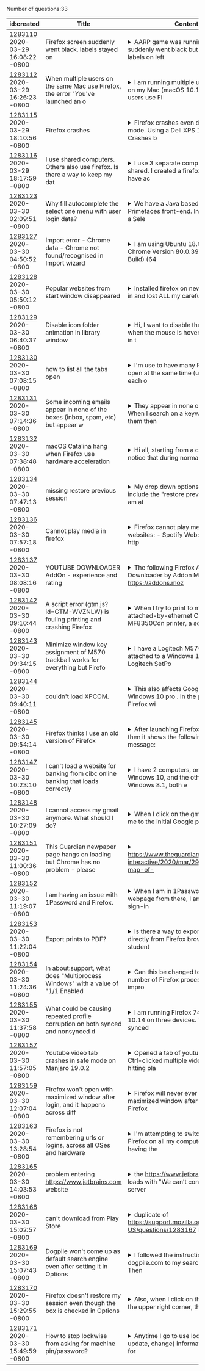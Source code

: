 Number of questions:33

| id:created | Title | Content | Tags |
| --- | --- | --- | --- |
| [1283110](https://support.mozilla.org/questions/1283110)<br>2020-03-29 16:08:22 -0800 | Firefox screen suddenly went black. labels stayed on |<details><summary>AARP game was running. Screen suddenly went black but the firefox labels on left</summary> and top stayed on </details> | [firefox-740](https://support.mozilla.org/en-US/questions/firefox?tagged=firefox-740);[desktop](https://support.mozilla.org/en-US/questions/firefox?tagged=desktop);[fix-problems](https://support.mozilla.org/en-US/questions/firefox?tagged=fix-problems);[mac-os-x-1010](https://support.mozilla.org/en-US/questions/firefox?tagged=mac-os-x-1010);|
| [1283112](https://support.mozilla.org/questions/1283112)<br>2020-03-29 16:26:23 -0800 | When multiple users on the same Mac use Firefox, the error "You've launched an o |<details><summary>I am running multiple user accounts on my Mac (macOS 10.14.6). Both users use Fi</summary>refox Developer Edition (75.0b10). When Firefox updates itself, it's breaking for whichever user is in the 'background' at the time. The 'foreground' user is prompted for their password to install [so...</details> | [firefox-750](https://support.mozilla.org/en-US/questions/firefox?tagged=firefox-750);[beta](https://support.mozilla.org/en-US/questions/firefox?tagged=beta);[desktop](https://support.mozilla.org/en-US/questions/firefox?tagged=desktop);[fix-problems](https://support.mozilla.org/en-US/questions/firefox?tagged=fix-problems);[mac-os](https://support.mozilla.org/en-US/questions/firefox?tagged=mac-os);|
| [1283115](https://support.mozilla.org/questions/1283115)<br>2020-03-29 18:10:56 -0800 | Firefox crashes |<details><summary>Firefox crashes even during safe mode. Using a Dell XPS 13 2018 model. Crashes b</summary>egan after installing a dual boot of Ubuntu. Crashes do not occur on the Ubuntu partition. Crash IDs bp-e3245412-8f96-4a6a-a2e3-b863f0200330 bp-e8ad6959-43d8-4ec5-8da6-7f93d0200330 bp-61774464-abe0-47...</details> | [firefox-740](https://support.mozilla.org/en-US/questions/firefox?tagged=firefox-740);[desktop](https://support.mozilla.org/en-US/questions/firefox?tagged=desktop);[fix-problems](https://support.mozilla.org/en-US/questions/firefox?tagged=fix-problems);[windows-10](https://support.mozilla.org/en-US/questions/firefox?tagged=windows-10);|
| [1283116](https://support.mozilla.org/questions/1283116)<br>2020-03-29 18:17:59 -0800 | I use shared computers.  Others also use firefox.  Is there a way to keep my dat |<details><summary>I use 3 separate computers, all shared.   I created a firefox account to have ac</summary>cess to my bookmarks,history,etc on all computers.   I thought it would be like my own user account but it is syncing all data.   Is there a way to keep my browser data separate from others? </details> | [firefox-740](https://support.mozilla.org/en-US/questions/firefox?tagged=firefox-740);[sync](https://support.mozilla.org/en-US/questions/firefox?tagged=sync);[desktop](https://support.mozilla.org/en-US/questions/firefox?tagged=desktop);[windows-10](https://support.mozilla.org/en-US/questions/firefox?tagged=windows-10);|
| [1283123](https://support.mozilla.org/questions/1283123)<br>2020-03-30 02:09:51 -0800 | Why fill autocomplete the select one menu with user login data? |<details><summary>We have a Java based website with Primefaces front-end. In a form we have a Sele</summary>ct One Menu. If we want to select an element from the list, Firefox Lockwise offers username/password to fill this field. Autocomplete="off" and Autocomplete="new-password" attributes are ignored by L...</details> | [desktop](https://support.mozilla.org/en-US/questions/firefox?tagged=desktop);[fix-problems](https://support.mozilla.org/en-US/questions/firefox?tagged=fix-problems);[windows-10](https://support.mozilla.org/en-US/questions/firefox?tagged=windows-10);|
| [1283127](https://support.mozilla.org/questions/1283127)<br>2020-03-30 04:50:52 -0800 | Import error - Chrome data - Chrome not found/recognised in Import wizard |<details><summary>I am using Ubuntu 18.04.4 LTS. Chrome Version 80.0.3987.149 (Official Build) (64</summary>-bit) Firefox 74.0 (64-bit) I follow the process described https://support.mozilla.org/en-US/kb/import-data-another-browser. The problem is that the system does not recognise that Chrome is installed ...</details> | [download-and-install_1](https://support.mozilla.org/en-US/questions/firefox?tagged=download-and-install_1);[firefox-740](https://support.mozilla.org/en-US/questions/firefox?tagged=firefox-740);[desktop](https://support.mozilla.org/en-US/questions/firefox?tagged=desktop);|
| [1283128](https://support.mozilla.org/questions/1283128)<br>2020-03-30 05:50:12 -0800 | Popular websites from start window disappeared |<details><summary>Installed firefox on new device, logged in and lost ALL my carefully crafted 4 r</summary>ows of pinned "popular websites" in the start window. Right now it's just random websites from this new device (PC). The funny thing is, I used this new PC for a couple days and my Macbook back to bac...</details> | [firefox-740](https://support.mozilla.org/en-US/questions/firefox?tagged=firefox-740);[sync](https://support.mozilla.org/en-US/questions/firefox?tagged=sync);[desktop](https://support.mozilla.org/en-US/questions/firefox?tagged=desktop);[mac-os](https://support.mozilla.org/en-US/questions/firefox?tagged=mac-os);|
| [1283129](https://support.mozilla.org/questions/1283129)<br>2020-03-30 06:40:37 -0800 | Disable icon folder animation in library window |<details><summary>Hi, I want to disable the animation when the mouse is hover the folder icon in t</summary>he library window in the downloads list. I already have setup my userChrome.css and my userContent.css files in the last Firefox BETA version. And i haven't found the CSS rule in the Firefox Dev Toolb...</details> | [firefox-750](https://support.mozilla.org/en-US/questions/firefox?tagged=firefox-750);[beta](https://support.mozilla.org/en-US/questions/firefox?tagged=beta);[customize](https://support.mozilla.org/en-US/questions/firefox?tagged=customize);[desktop](https://support.mozilla.org/en-US/questions/firefox?tagged=desktop);[windows-10](https://support.mozilla.org/en-US/questions/firefox?tagged=windows-10);|
| [1283130](https://support.mozilla.org/questions/1283130)<br>2020-03-30 07:08:15 -0800 | how to list all the tabs open |<details><summary>I'm use to have many Firefox windows open at the same time (usually 5-8), each o</summary>ne with dozen of tabs and it's difficult remember in which window a certain tab is open. So I think it would be useful hava a command to list all windows and tab open and be able to save this list in ...</details> | [firefox-740](https://support.mozilla.org/en-US/questions/firefox?tagged=firefox-740);[desktop](https://support.mozilla.org/en-US/questions/firefox?tagged=desktop);[tips](https://support.mozilla.org/en-US/questions/firefox?tagged=tips);[mac-os](https://support.mozilla.org/en-US/questions/firefox?tagged=mac-os);|
| [1283131](https://support.mozilla.org/questions/1283131)<br>2020-03-30 07:14:36 -0800 | Some incoming emails appear in none of the boxes (inbox, spam, etc) but appear w |<details><summary>They appear in none of the boxes.  When I search on a keyword and find them then</summary> under the More menu I can click on trnsfer to "New Mail" and they go into my in box but \i cannot find where i am transferring  them from so as to be able to try to fix it somehow.  It only happens f...</details> | [firefox-740](https://support.mozilla.org/en-US/questions/firefox?tagged=firefox-740);[other](https://support.mozilla.org/en-US/questions/firefox?tagged=other);[desktop](https://support.mozilla.org/en-US/questions/firefox?tagged=desktop);[windows-10](https://support.mozilla.org/en-US/questions/firefox?tagged=windows-10);|
| [1283132](https://support.mozilla.org/questions/1283132)<br>2020-03-30 07:38:48 -0800 | macOS Catalina hang when Firefox use hardware acceleration |<details><summary>Hi all, starting from a couple of week i notice that during normal web surfing m</summary>y iMac late 2013 was hanging apparently without reason. Nor force quit or other application working, the mouse pointer was with the spinning color disk but i were unable to do nothig. The only solutio...</details> | [firefox-740](https://support.mozilla.org/en-US/questions/firefox?tagged=firefox-740);[desktop](https://support.mozilla.org/en-US/questions/firefox?tagged=desktop);[fix-problems](https://support.mozilla.org/en-US/questions/firefox?tagged=fix-problems);[mac-os](https://support.mozilla.org/en-US/questions/firefox?tagged=mac-os);|
| [1283134](https://support.mozilla.org/questions/1283134)<br>2020-03-30 07:47:13 -0800 | missing restore previous session |<details><summary>My drop down options no longer include the "restore previous session".  I am at </summary>version 74.0 </details> | [firefox-740](https://support.mozilla.org/en-US/questions/firefox?tagged=firefox-740);[customize](https://support.mozilla.org/en-US/questions/firefox?tagged=customize);[desktop](https://support.mozilla.org/en-US/questions/firefox?tagged=desktop);[windows-10](https://support.mozilla.org/en-US/questions/firefox?tagged=windows-10);[needsinfo](https://support.mozilla.org/en-US/questions/firefox?tagged=needsinfo);|
| [1283136](https://support.mozilla.org/questions/1283136)<br>2020-03-30 07:57:18 -0800 | Cannot play media in firefox |<details><summary>Firefox cannot play media in these websites: - Spotify Web: redirects me to http</summary>s://support.spotify.com/us/using_spotify/system_settings/enable-the-spotify-web-player/ (DRM is already enabled) - Twitch: error #4000 - Youtube: Some videos work, others give me the message "Your bro...</details> | [firefox-740](https://support.mozilla.org/en-US/questions/firefox?tagged=firefox-740);[websites](https://support.mozilla.org/en-US/questions/firefox?tagged=websites);[desktop](https://support.mozilla.org/en-US/questions/firefox?tagged=desktop);|
| [1283137](https://support.mozilla.org/questions/1283137)<br>2020-03-30 08:08:16 -0800 | YOUTUBE DOWNLOADER AddOn - experience and rating |<details><summary>The following Firefox AddOn Youtube Downloader by Addon Maker https://addons.moz</summary>illa.org/de/firefox/addon/youtube-downloader-addons https://download-lagu-mp3.com/addon/ has been rated from my Antivirus Software as bad reputated Browser AddOn, and I should remove it from my browse...</details> | [firefox-680](https://support.mozilla.org/en-US/questions/firefox?tagged=firefox-680);[customize](https://support.mozilla.org/en-US/questions/firefox?tagged=customize);[desktop](https://support.mozilla.org/en-US/questions/firefox?tagged=desktop);[windows-7](https://support.mozilla.org/en-US/questions/firefox?tagged=windows-7);|
| [1283142](https://support.mozilla.org/questions/1283142)<br>2020-03-30 09:10:44 -0800 | A script error (gtm.js?id=GTM-WVZNLW) is fouling printing and crashing Firefox |<details><summary>When I try to print to my LAN-attached-by-ethernet Canon MF8350Cdn printer, a sc</summary>ript error windows flashes on|off, the print job never makes it to the printer, Firefox closes and displays a Crash Report window. My work-around is printing to a PDF. When I print to a PDF using Prim...</details> | [firefox-740](https://support.mozilla.org/en-US/questions/firefox?tagged=firefox-740);[desktop](https://support.mozilla.org/en-US/questions/firefox?tagged=desktop);[fix-problems](https://support.mozilla.org/en-US/questions/firefox?tagged=fix-problems);[windows-10](https://support.mozilla.org/en-US/questions/firefox?tagged=windows-10);|
| [1283143](https://support.mozilla.org/questions/1283143)<br>2020-03-30 09:34:15 -0800 | Minimize window key assignment of M570 trackball works for everything but Firefo |<details><summary>I have a Logitech M570 trackball attached to a Windows 10 PC. The Logitech SetPo</summary>int software allows users to customize the action of the buttons. The scroll wheel can also be clicked and have a function assigned to that click. I assigned "minimize" to it, and this works with ever...</details> | [firefox-740](https://support.mozilla.org/en-US/questions/firefox?tagged=firefox-740);[other](https://support.mozilla.org/en-US/questions/firefox?tagged=other);[desktop](https://support.mozilla.org/en-US/questions/firefox?tagged=desktop);[windows-10](https://support.mozilla.org/en-US/questions/firefox?tagged=windows-10);|
| [1283144](https://support.mozilla.org/questions/1283144)<br>2020-03-30 09:40:11 -0800 | couldn't load XPCOM. |<details><summary>This also affects Google chrome  Windows 10 pro . In the past 3 weeks Firefox wi</summary>ll not open and error pops up saying "Couldn't Load XPCOM." ?? At the same time Google will not open ether .  I've delete both and fresh install both and will work for 3-4 days and I'm back with the s...</details> | [firefox-740](https://support.mozilla.org/en-US/questions/firefox?tagged=firefox-740);[other](https://support.mozilla.org/en-US/questions/firefox?tagged=other);[desktop](https://support.mozilla.org/en-US/questions/firefox?tagged=desktop);[windows-10](https://support.mozilla.org/en-US/questions/firefox?tagged=windows-10);|
| [1283145](https://support.mozilla.org/questions/1283145)<br>2020-03-30 09:54:14 -0800 | Firefox thinks I use an old version of Firefox |<details><summary>After launching Firefox, every now an then it shows the following error message:</summary>  Using an older version of Firefox can corrupt bookmarks and browsing history already saved to an existing Firefox profile. To protect your information, create a new profile for this installation of ...</details> | [desktop](https://support.mozilla.org/en-US/questions/firefox?tagged=desktop);[fix-problems](https://support.mozilla.org/en-US/questions/firefox?tagged=fix-problems);|
| [1283147](https://support.mozilla.org/questions/1283147)<br>2020-03-30 10:23:10 -0800 | I can't load a website for banking from cibc online banking that loads correctly |<details><summary>I have 2 computers, one with Windows 10, and the other using Windows 8.1, both e</summary>xecuting Firefox 74.0. The CIBC Online web loads an inset window with a  error message saying the web site is not available on the W10, but loads properly on  W8,1. With Google Chrome the CIBC Online ...</details> | [websites](https://support.mozilla.org/en-US/questions/firefox?tagged=websites);[desktop](https://support.mozilla.org/en-US/questions/firefox?tagged=desktop);|
| [1283148](https://support.mozilla.org/questions/1283148)<br>2020-03-30 10:27:09 -0800 | I cannot access my gmail anymore.  What should I do? |<details><summary>When I click on the gmail icon it takes me to the initial Google pages but no fu</summary>rther.  It was fine two weeks ago </details> | [firefox-740](https://support.mozilla.org/en-US/questions/firefox?tagged=firefox-740);[websites](https://support.mozilla.org/en-US/questions/firefox?tagged=websites);[desktop](https://support.mozilla.org/en-US/questions/firefox?tagged=desktop);[windows-10](https://support.mozilla.org/en-US/questions/firefox?tagged=windows-10);|
| [1283151](https://support.mozilla.org/questions/1283151)<br>2020-03-30 11:00:36 -0800 | This Guardian newpaper page hangs on loading but Chrome has no problem - please  |<details><summary>https://www.theguardian.com/world/ng-interactive/2020/mar/29/coronavirus-map-of-</summary>the-us-latest-cases-state-by-state does not finish loading and hangs computer. </details> | [firefox-740](https://support.mozilla.org/en-US/questions/firefox?tagged=firefox-740);[desktop](https://support.mozilla.org/en-US/questions/firefox?tagged=desktop);[fix-problems](https://support.mozilla.org/en-US/questions/firefox?tagged=fix-problems);[windows-10](https://support.mozilla.org/en-US/questions/firefox?tagged=windows-10);|
| [1283152](https://support.mozilla.org/questions/1283152)<br>2020-03-30 11:19:07 -0800 | I am having an issue with 1Password and Firefox. |<details><summary>When I am in 1Password, and open a webpage from there, I am taken to the sign-in</summary> page, but the user and password info does not auto-fill.  In both Safari and Chrome, they will.  The 1Password support people tell me that they don't have this issue when testing with Firefox.  But I...</details> | [firefox-740](https://support.mozilla.org/en-US/questions/firefox?tagged=firefox-740);[other](https://support.mozilla.org/en-US/questions/firefox?tagged=other);[desktop](https://support.mozilla.org/en-US/questions/firefox?tagged=desktop);[mac-os](https://support.mozilla.org/en-US/questions/firefox?tagged=mac-os);|
| [1283153](https://support.mozilla.org/questions/1283153)<br>2020-03-30 11:22:04 -0800 | Export prints to PDF? |<details><summary>Is there a way to export PDF files directly from Firefox browser?. As a student </summary>we face fee challan, assignments and online notes. Can we export a browser file into PDF by default? Thanks </details> | [sync](https://support.mozilla.org/en-US/questions/firefox?tagged=sync);[desktop](https://support.mozilla.org/en-US/questions/firefox?tagged=desktop);[windows-7](https://support.mozilla.org/en-US/questions/firefox?tagged=windows-7);|
| [1283154](https://support.mozilla.org/questions/1283154)<br>2020-03-30 11:24:36 -0800 | In about:support, what does "Multiprocess Windows" with a value of "1/1 Enabled  |<details><summary>Can this be changed to minimize the number of Firefox processes running to impro</summary>ve performance?  As many of half of them appear inactive. </details> | [firefox-740](https://support.mozilla.org/en-US/questions/firefox?tagged=firefox-740);[desktop](https://support.mozilla.org/en-US/questions/firefox?tagged=desktop);[fix-problems](https://support.mozilla.org/en-US/questions/firefox?tagged=fix-problems);[windows-10](https://support.mozilla.org/en-US/questions/firefox?tagged=windows-10);|
| [1283155](https://support.mozilla.org/questions/1283155)<br>2020-03-30 11:37:58 -0800 | What could be causing repeated profile corruption on both synced and nonsynced d |<details><summary>I am running Firefox 74 on macOS 10.14 on three devices. Two of them are synced </summary>via Firefox Sync with each other; the other is not. I am encountering chronic profile corruption issues where the main symptoms include any or all of these: bookmarks can no longer be modified (added,...</details> | [desktop](https://support.mozilla.org/en-US/questions/firefox?tagged=desktop);[fix-problems](https://support.mozilla.org/en-US/questions/firefox?tagged=fix-problems);|
| [1283157](https://support.mozilla.org/questions/1283157)<br>2020-03-30 11:57:05 -0800 | Youtube video tab crashes in safe mode on Manjaro 19.0.2 |<details><summary>Opened a tab of youtube as usual, Ctrl-clicked multiple videos. Upon hitting pla</summary>y the tab crashes. The following are crash reports: bp-29d9fda4-4bf6-4f08-9129-109d00200228 bp-042c085a-7ebf-4aaa-ac62-dccd70200330 bp-8feb0609-252c-4717-92ce-84d080200330 bp-c68cb961-1b0f-45a1-b81b-7...</details> | [firefox-740](https://support.mozilla.org/en-US/questions/firefox?tagged=firefox-740);[desktop](https://support.mozilla.org/en-US/questions/firefox?tagged=desktop);[fix-problems](https://support.mozilla.org/en-US/questions/firefox?tagged=fix-problems);[needsinfo](https://support.mozilla.org/en-US/questions/firefox?tagged=needsinfo);|
| [1283159](https://support.mozilla.org/questions/1283159)<br>2020-03-30 12:07:04 -0800 | Firefox won't open with maximized window after login, and it happens across diff |<details><summary>Firefox will never ever open in maximized window after I log in with my Firefox </summary>account and make some changes to the toolbars. Advanced properties to make maximizing default won't work either. It hasn't worked for many Firefox versions I've tried and that caused me to use Chrome....</details> | [firefox-680](https://support.mozilla.org/en-US/questions/firefox?tagged=firefox-680);[desktop](https://support.mozilla.org/en-US/questions/firefox?tagged=desktop);[fix-problems](https://support.mozilla.org/en-US/questions/firefox?tagged=fix-problems);[windows-7](https://support.mozilla.org/en-US/questions/firefox?tagged=windows-7);[escalate](https://support.mozilla.org/en-US/questions/firefox?tagged=escalate);[syncerr](https://support.mozilla.org/en-US/questions/firefox?tagged=syncerr);[sync](https://support.mozilla.org/en-US/questions/firefox?tagged=sync);[freeze](https://support.mozilla.org/en-US/questions/firefox?tagged=freeze);|
| [1283163](https://support.mozilla.org/questions/1283163)<br>2020-03-30 13:28:54 -0800 | Firefox is not remembering urls or logins, across all OSes and hardware |<details><summary>I'm attempting to switch back to Firefox on all my computers, but I'm having the</summary> same problem on all computers. Firefox can't autocomplete URLs and doesn't remember logins. - I have to type the full URL for almost everything. Address bar autocomplete flat out does not work. I can...</details> | [firefox-740](https://support.mozilla.org/en-US/questions/firefox?tagged=firefox-740);[websites](https://support.mozilla.org/en-US/questions/firefox?tagged=websites);[desktop](https://support.mozilla.org/en-US/questions/firefox?tagged=desktop);|
| [1283165](https://support.mozilla.org/questions/1283165)<br>2020-03-30 14:03:53 -0800 | problem entering https://www.jetbrains.com website |<details><summary>the https://www.jetbrains.com website loads with "We can’t connect to the server</summary> at www.jetbrains.com" error but with same network and on my Samsung android phone browser (original samsung browser) the website loads correctly. my internet connection is good without problem. </details> | [firefox-740](https://support.mozilla.org/en-US/questions/firefox?tagged=firefox-740);[desktop](https://support.mozilla.org/en-US/questions/firefox?tagged=desktop);[fix-problems](https://support.mozilla.org/en-US/questions/firefox?tagged=fix-problems);[windows-10](https://support.mozilla.org/en-US/questions/firefox?tagged=windows-10);|
| [1283168](https://support.mozilla.org/questions/1283168)<br>2020-03-30 15:02:57 -0800 | can't download from Play Store |<details><summary>duplicate of https://support.mozilla.org/en-US/questions/1283167 Having trouble </summary>downloading from Play Store. Nothing happens when I try to update YouTube or update Firefox. </details> | [download-and-install_1](https://support.mozilla.org/en-US/questions/firefox?tagged=download-and-install_1);[desktop](https://support.mozilla.org/en-US/questions/firefox?tagged=desktop);[android](https://support.mozilla.org/en-US/questions/firefox?tagged=android);[escalate](https://support.mozilla.org/en-US/questions/firefox?tagged=escalate);|
| [1283169](https://support.mozilla.org/questions/1283169)<br>2020-03-30 15:07:43 -0800 | Dogpile won't come up as default search engine even after setting it in Options |<details><summary>I followed the instructions and added dogpile.com to my search engine list. Then</summary> I selected it. I also unchecked all the other search engines in the item further down. Google still comes up as the default search engine. Would you please help me? Thank you ! </details> | [firefox-740](https://support.mozilla.org/en-US/questions/firefox?tagged=firefox-740);[other](https://support.mozilla.org/en-US/questions/firefox?tagged=other);[desktop](https://support.mozilla.org/en-US/questions/firefox?tagged=desktop);[windows-10](https://support.mozilla.org/en-US/questions/firefox?tagged=windows-10);|
| [1283170](https://support.mozilla.org/questions/1283170)<br>2020-03-30 15:29:55 -0800 | Firefox doesn't restore my session even though the box is checked in Options |<details><summary>Also, when I click on the Layers icon in the upper right corner, there is no opt</summary>ion to restore the previous session. </details> | [firefox-740](https://support.mozilla.org/en-US/questions/firefox?tagged=firefox-740);[customize](https://support.mozilla.org/en-US/questions/firefox?tagged=customize);[desktop](https://support.mozilla.org/en-US/questions/firefox?tagged=desktop);[windows-10](https://support.mozilla.org/en-US/questions/firefox?tagged=windows-10);|
| [1283171](https://support.mozilla.org/questions/1283171)<br>2020-03-30 15:49:59 -0800 | How to stop lockwise from asking for machine pin/password? |<details><summary>Anytime I go to use lock wise (show, update, change) information it asks me for </summary>the windows machine pin. This is annoying as hell, what configuration option do I have to toggle off to stop this. I tried checking preferences however, some dev forgot to make an option to toggle thi...</details> | [privacy-and-security_1](https://support.mozilla.org/en-US/questions/firefox?tagged=privacy-and-security_1);[desktop](https://support.mozilla.org/en-US/questions/firefox?tagged=desktop);[windows-10](https://support.mozilla.org/en-US/questions/firefox?tagged=windows-10);|
